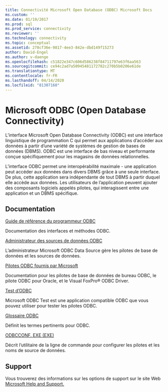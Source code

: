 ```yaml
---
title: Connectivité Microsoft Open Database (ODBC) Microsoft Docs
ms.custom: ''
ms.date: 01/19/2017
ms.prod: sql
ms.prod_service: connectivity
ms.reviewer: ''
ms.technology: connectivity
ms.topic: conceptual
ms.assetid: 278cf36e-9817-4ee3-842e-dbd149f15273
author: David-Engel
ms.author: v-daenge
ms.openlocfilehash: c51822e347c606d586238f84711797e63f6aa563
ms.sourcegitcommit: ce94c2ad7a50945481172782c270b5b0206e61de
ms.translationtype: MT
ms.contentlocale: fr-FR
ms.lasthandoff: 04/14/2020
ms.locfileid: "81307160"
---
```

# <a name="microsoft-open-database-connectivity-odbc"></a>Microsoft ODBC (Open Database Connectivity)
L’interface Microsoft Open Database Connectivity (ODBC) est une interface linguistique de programmation C qui permet aux applications d’accéder aux données à partir d’une variété de systèmes de gestion de bases de données (DBMS). ODBC est une interface de bas niveau et performante conçue spécifiquement pour les magasins de données relationnelles.  
  
 L’interface ODBC permet une interopérabilité maximale - une application peut accéder aux données dans divers DBMS grâce à une seule interface. De plus, cette application sera indépendante de tout DBMS à partir duquel elle accède aux données. Les utilisateurs de l’application peuvent ajouter des composants logiciels appelés pilotes, qui interagissent entre une application et un DBMS spécifique.  
  
## <a name="documentation"></a>Documentation  
 [Guide de référence du programmeur ODBC](../odbc/reference/odbc-programmer-s-reference.md)  
  
 Documentation des interfaces et méthodes ODBC.  
  
 [Administrateur des sources de données ODBC](../odbc/admin/odbc-data-source-administrator.md)  
  
 L’administrateur Microsoft ODBC Data Source gère les pilotes de base de données et les sources de données.  
  
 [Pilotes ODBC fournis par Microsoft](../odbc/microsoft/microsoft-supplied-odbc-drivers.md)  
  
 Documentation pour les pilotes de base de données de bureau ODBC, le pilote ODBC pour Oracle, et le Visual FoxPro® ODBC Driver.  
  
 [Test d’ODBC](../odbc/odbc-test.md)  
  
 Microsoft ODBC Test est une application compatible ODBC que vous pouvez utiliser pour tester les pilotes ODBC.  
  
 [Glossaire ODBC](../odbc/odbc-glossary.md)  
  
 Définit les termes pertinents pour ODBC.  
  
 [ODBCCONF. EXE (EXE)](../odbc/odbcconf-exe.md)  
  
 Décrit l’utilitaire de la ligne de commande pour configurer les pilotes et les noms de source de données.  
  
## <a name="support"></a>Support  
 Vous trouverez des informations sur les options de support sur le site Web [Microsoft Help and Support.](https://go.microsoft.com/fwlink?linkid=5521)
